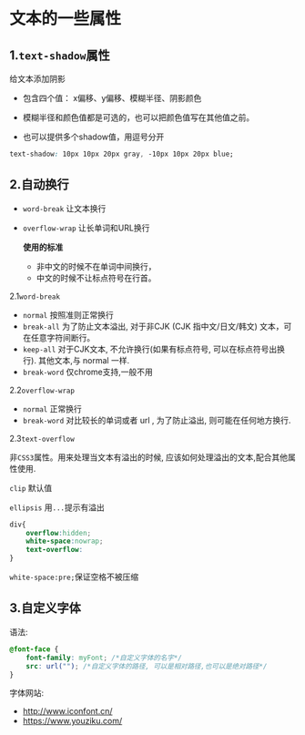 # 文本的一些属性

## 1.`text-shadow`属性

给文本添加阴影

- 包含四个值： x偏移、y偏移、模糊半径、阴影颜⾊

- 模糊半径和颜⾊值都是可选的，也可以把颜⾊值写在其他值之前。

- 也可以提供多个shadow值，⽤逗号分开

```css
text-shadow: 10px 10px 20px gray, -10px 10px 20px blue;
```

## 2.自动换行

- `word-break` 让⽂本换⾏

- `overflow-wrap` 让⻓单词和URL换⾏

  **使用的标准**

  - ⾮中⽂的时候不在单词中间换⾏，
  - 中⽂的时候不让标点符号在⾏⾸。

2.1`word-break`

- `normal`   按照准则正常换行
- `break-all`   为了防⽌⽂本溢出, 对于⾮CJK (CJK 指中⽂/⽇⽂/韩⽂) ⽂本，可在任意字符间断⾏。
- `keep-all`   对于CJK⽂本, 不允许换⾏(如果有标点符号, 可以在标点符号出换⾏). 其他⽂本,与 normal ⼀样.
- `break-word`  仅chrome支持,一般不用

2.2`overflow-wrap`

- `normal`   正常换行
- `break-word`   对⽐较⻓的单词或者 url , 为了防⽌溢出, 则可能在任何地⽅换⾏.

2.3`text-overflow`

非`CSS3`属性。⽤来处理当⽂本有溢出的时候, 应该如何处理溢出的⽂本,配合其他属性使用.

`clip`   默认值

`ellipsis`    用`...`提示有溢出

```css
div{
    overflow:hidden;
    white-space:nowrap;
    text-overflow:
}
```

`white-space:pre;`保证空格不被压缩

## 3.自定义字体

语法:

```css
@font-face {
    font-family: myFont; /*⾃定义字体的名字*/
    src: url(""); /*⾃定义字体的路径, 可以是相对路径,也可以是绝对路径*/
}
```

字体网站:

- <http://www.iconfont.cn/>
- <https://www.youziku.com/>
